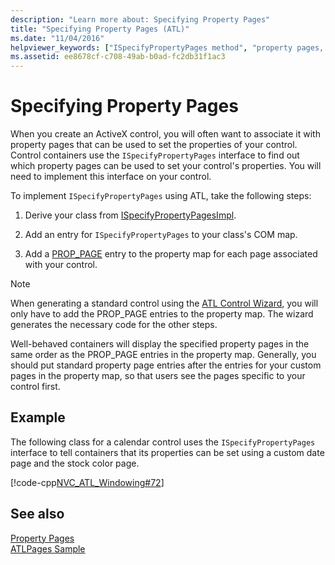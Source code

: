 ```yaml
---
description: "Learn more about: Specifying Property Pages"
title: "Specifying Property Pages (ATL)"
ms.date: "11/04/2016"
helpviewer_keywords: ["ISpecifyPropertyPages method", "property pages, specifying"]
ms.assetid: ee8678cf-c708-49ab-b0ad-fc2db31f1ac3
---
```

# Specifying Property Pages

When you create an ActiveX control, you will often want to associate it with property pages that can be used to set the properties of your control. Control containers use the `ISpecifyPropertyPages` interface to find out which property pages can be used to set your control's properties. You will need to implement this interface on your control.

To implement `ISpecifyPropertyPages` using ATL, take the following steps:

1. Derive your class from [ISpecifyPropertyPagesImpl](../atl/reference/ispecifypropertypagesimpl-class.md).

1. Add an entry for `ISpecifyPropertyPages` to your class's COM map.

1. Add a [PROP_PAGE](reference/property-map-macros.md#prop_page) entry to the property map for each page associated with your control.

> [!NOTE]
> When generating a standard control using the [ATL Control Wizard](../atl/reference/atl-control-wizard.md), you will only have to add the PROP_PAGE entries to the property map. The wizard generates the necessary code for the other steps.

Well-behaved containers will display the specified property pages in the same order as the PROP_PAGE entries in the property map. Generally, you should put standard property page entries after the entries for your custom pages in the property map, so that users see the pages specific to your control first.

## Example

The following class for a calendar control uses the `ISpecifyPropertyPages` interface to tell containers that its properties can be set using a custom date page and the stock color page.

[!code-cpp[NVC_ATL_Windowing#72](../atl/codesnippet/cpp/specifying-property-pages_1.h)]

## See also

[Property Pages](../atl/atl-com-property-pages.md)<br/>
[ATLPages Sample](../overview/visual-cpp-samples.md)
